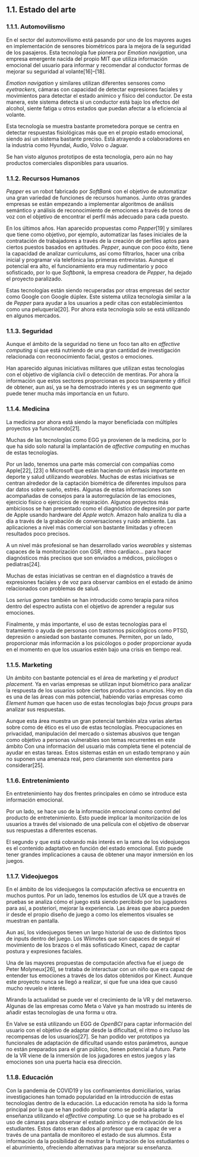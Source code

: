 ## 1.1.        Estado del arte

### 1.1.1.          Automovilismo

En el sector del automovilismo está pasando por uno de los mayores auges en implementación de sensores biométricos para la mejora de la seguridad de los pasajeros. Esta tecnología fue pionera por *Emotion navigation*, una empresa emergente nacida del propio MIT que utiliza información emocional del usuario para informar y recomendar al conductor formas de mejorar su seguridad al volante[16]–[18].

*Emotion navigation* y similares utilizan diferentes sensores como *eyetrackers*, cámaras con capacidad de detectar expresiones faciales y movimientos para detectar el estado anímico y físico del conductor. De esta manera, este sistema detecta si un conductor está bajo los efectos del alcohol, siente fatiga u otros estados que puedan afectar a la eficiencia al volante. 

Esta tecnología se muestra bastante prometedora porque se centra en detectar respuestas fisiológicas más que en el propio estado emocional, siendo así un sistema bastante preciso. Está atrayendo a colaboradores en la industria como Hyundai, Audio, Volvo o Jaguar.

Se han visto algunos prototipos de esta tecnología, pero aún no hay productos comerciales disponibles para usuarios.

### 1.1.2.          Recursos Humanos

*Pepper* es un robot fabricado por *SoftBank* con el objetivo de automatizar una gran variedad de funciones de recursos humanos. Junto otras grandes empresas se están empezando a implementar algoritmos de análisis semántico y análisis de reconocimiento de emociones a través de tonos de voz con el objetivo de encontrar el perfil más adecuado para cada puesto. 

En los últimos años. Han aparecido propuestas como *Pepper*[19] y similares que tiene como objetivo, por ejemplo, automatizar las fases iniciales de la contratación de trabajadores a través de la creación de perfiles aptos para ciertos puestos basados en aptitudes. *Pepper*, aunque con poco éxito, tiene la capacidad de analizar currículums, así como filtrarlos, hacer una criba inicial y programar vía telefónica las primeras entrevistas. Aunque el potencial era alto, el funcionamiento era muy rudimentario y poco sofisticado, por lo que *Softbank*, la empresa creadora de *Pepper*, ha dejado el proyecto paralizado.

Estas tecnologías están siendo recuperadas por otras empresas del sector como Google con Google dúplex. Este sistema utiliza tecnología similar a la de *Pepper* para ayudar a los usuarios a pedir citas con establecimientos como una peluquería[20]. Por ahora esta tecnología solo se está utilizando en algunos mercados.

### 1.1.3.          Seguridad

Aunque el ámbito de la seguridad no tiene un foco tan alto en *affective computing* sí que está nutriendo de una gran cantidad de investigación relacionada con reconocimiento facial, gestos o emociones.

Han aparecido algunas iniciativas militares que utilizan estas tecnologías con el objetivo de vigilancia civil o detección de mentiras. Por ahora la información que estos sectores proporcionan es poco transparente y difícil de obtener, aun así, ya se ha demostrado interés y es un segmento que puede tener mucha más importancia en un futuro.

### 1.1.4.          Medicina

La medicina por ahora está siendo la mayor beneficiada con múltiples proyectos ya funcionando[21]. 

Muchas de las tecnologías como EGG ya provienen de la medicina, por lo que ha sido solo natural la implantación de *affective computing* en muchas de estas tecnologías.

Por un lado, tenemos una parte más comercial con compañías como Apple[22], [23] o Microsoft que están haciendo un énfasis importante en deporte y salud utilizando *wearables*. Muchas de estas iniciativas se centran alrededor de la captación biométrica de diferentes impulsos para dar datos sobre sueño, estrés. Algunas de estas informaciones son acompañadas de consejos para la autorregulación de las emociones, ejercicio fisico o ejercicios de respiración. Algunos proyectos más ambiciosos se han presentado como el diagnóstico de depresión por parte de Apple usando hardware del *Apple watch*. Amazon halo analiza tu día a día a través de la grabación de conversaciones y ruido ambiente. Las aplicaciones a nivel más comercial son bastante limitadas y ofrecen resultados poco precisos.

A un nivel más profesional se han desarrollado varios *wearables* y sistemas capaces de la monitorización con GSR, ritmo cardíaco… para hacer diagnósticos más precisos que son enviados a médicos, psicólogos o pediatras[24].

Muchas de estas iniciativas se centran en el diagnóstico a través de expresiones faciales y de voz para observar cambios en el estado de ánimo relacionados con problemas de salud.

Los *serius games* también se han introducido como terapia para niños dentro del espectro autista con el objetivo de aprender a regular sus emociones.

Finalmente, y más importante, el uso de estas tecnologías para el tratamiento o ayuda de personas con trastornos psicológicos como PTSD, depresión o ansiedad son bastante comunes. Permiten, por un lado, proporcionar más información a los psicólogos o poder proporcionar ayuda en el momento en que los usuarios estén bajo una crisis en tiempo real.

### 1.1.5.          Marketing

Un ámbito con bastante potencial es el área de marketing y el *product placement*. Ya en varias empresas se utilizan input biométrico para analizar la respuesta de los usuarios sobre ciertos productos o anuncios. Hoy en día es una de las áreas con más potencial, habiendo varias empresas como *Element human* que hacen uso de estas tecnologías bajo *focus groups* para analizar sus respuestas.

Aunque esta área muestra un gran potencial también alza varias alertas sobre como de ético es el uso de estas tecnologías. Preocupaciones en privacidad, manipulación del mercado o sistemas abusivos que tengan como objetivo a personas vulnerables son temas recurrentes en este ámbito Con una información del usuario más completa tiene el potencial de ayudar en estas tareas.  Estos sistemas están en un estado temprano y aún no suponen una amenaza real, pero claramente son elementos para considerar[25].

 

### 1.1.6.          Entretenimiento

En entretenimiento hay dos frentes principales en cómo se introduce esta información emocional.

Por un lado, se hace uso de la información emocional como control del producto de entretenimiento. Esto puede implicar la monitorización de los usuarios a través del visionado de una película con el objetivo de observar sus respuestas a diferentes escenas.

El segundo y que está cobrando más interés en la rama de los videojuegos es el contenido adaptativo en función del estado emocional. Esto puede tener grandes implicaciones a causa de obtener una mayor inmersión en los juegos.

### 1.1.7.          Videojuegos

En el ámbito de los videojuegos la computación afectiva se encuentra en muchos puntos. Por un lado, tenemos los estudios de UX que a través de pruebas se analiza cómo el juego está siendo percibido por los jugadores para así, a posteriori, mejorar la experiencia. Las áreas que abarca pueden ir desde el propio diseño de juego a como los elementos visuales se muestran en pantalla.

Aun así, los videojuegos tienen un largo historial de uso de distintos tipos de inputs dentro del juego. Los Wiimotes que son capaces de seguir el movimiento de los brazos o el más sofisticado Kinect, capaz de captar postura y expresiones faciales. 

Una de las mayores propuestas de computación afectiva fue el juego de Peter Molyneux[26], se trataba de interactuar con un niño que era capaz de entender tus emociones a través de los datos obtenidos por Kinect. Aunque este proyecto nunca se llegó a realizar, sí que fue una idea que causó mucho revuelo e interés. 

Mirando la actualidad se puede ver el crecimiento de la VR y del metaverso. Algunas de las empresas como Meta o Valve ya han mostrado su interés de añadir estas tecnologías de una forma u otra.

En Valve se está utilizando un EGG de *OpenBCI* para captar información del usuario con el objetivo de adaptar desde la dificultad, el ritmo o incluso las recompensas de los usuarios[27]. Se han podido ver prototipos ya funcionales de adaptación de dificultad usando estos parámetros, aunque no están preparados para el gran público, tienen potencial a futuro. Parte de la VR viene de la inmersión de los jugadores en estos juegos y las emociones son una puerta hacia esa dirección.

### 1.1.8.          Educación

Con la pandemia de COVID19 y los confinamientos domiciliarios, varias investigaciones han tomado popularidad en la introducción de estas tecnologías dentro de la educación. La educación remota ha sido la forma principal por la que se han podido probar como se podría adaptar la enseñanza utilizando el *affective computing*. Lo que se ha probado es el uso de cámaras para observar el estado anímico y de motivación de los estudiantes. Estos datos eran dados al profesor que era capaz de ver a través de una pantalla de monitoreo el estado de sus alumnos. Esta información da la posibilidad de mostrar la frustración de los estudiantes o el aburrimiento, ofreciendo alternativas para mejorar su enseñanza.